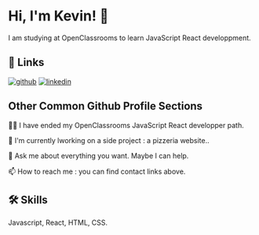 
# Hi, I'm Kevin! 👋

I am studying at OpenClassrooms to learn JavaScript React developpment.



## 🔗 Links
[![github](https://img.shields.io/badge/github-000?style=for-the-badge&logo=github&logoColor=white)](https://github.com/FischKevin/)
[![linkedin](https://img.shields.io/badge/linkedin-0A66C2?style=for-the-badge&logo=linkedin&logoColor=white)](https://www.linkedin.com/in/kevinfischeriam/)
## Other Common Github Profile Sections
👩‍💻 I have ended my OpenClassrooms JavaScript React developper path.

🧠 I'm currently lworking on a side project : a pizzeria website..

💬 Ask me about everything you want. Maybe I can help.

📫 How to reach me : you can find contact links above.

## 🛠 Skills
Javascript, React, HTML, CSS.
